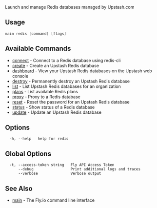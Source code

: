 Launch and manage Redis databases managed by Upstash.com

## Usage
~~~
main redis [command] [flags]
~~~

## Available Commands
* [connect](/docs/flyctl/main-redis-connect/)	 - Connect to a Redis database using redis-cli
* [create](/docs/flyctl/main-redis-create/)	 - Create an Upstash Redis database
* [dashboard](/docs/flyctl/main-redis-dashboard/)	 - View your Upstash Redis databases on the Upstash web console
* [destroy](/docs/flyctl/main-redis-destroy/)	 - Permanently destroy an Upstash Redis database
* [list](/docs/flyctl/main-redis-list/)	 - List Upstash Redis databases for an organization
* [plans](/docs/flyctl/main-redis-plans/)	 - List available Redis plans
* [proxy](/docs/flyctl/main-redis-proxy/)	 - Proxy to a Redis database
* [reset](/docs/flyctl/main-redis-reset/)	 - Reset the password for an Upstash Redis database
* [status](/docs/flyctl/main-redis-status/)	 - Show status of a Redis database
* [update](/docs/flyctl/main-redis-update/)	 - Update an Upstash Redis database

## Options

~~~
  -h, --help   help for redis
~~~

## Global Options

~~~
  -t, --access-token string   Fly API Access Token
      --debug                 Print additional logs and traces
      --verbose               Verbose output
~~~

## See Also

* [main](/docs/flyctl/main/)	 - The Fly.io command line interface

